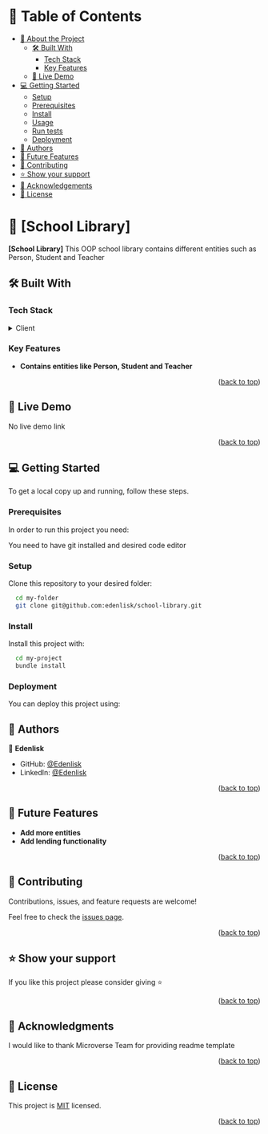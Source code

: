 # 📗 Table of Contents

- [📖 About the Project](#about-project)
    - [🛠 Built With](#built-with)
        - [Tech Stack](#tech-stack)
        - [Key Features](#key-features)
    - [🚀 Live Demo](#live-demo)
- [💻 Getting Started](#getting-started)
    - [Setup](#setup)
    - [Prerequisites](#prerequisites)
    - [Install](#install)
    - [Usage](#usage)
    - [Run tests](#run-tests)
    - [Deployment](#triangular_flag_on_post-deployment)
- [👥 Authors](#authors)
- [🔭 Future Features](#future-features)
- [🤝 Contributing](#contributing)
- [⭐️ Show your support](#support)
- [🙏 Acknowledgements](#acknowledgements)
- [📝 License](#license)


# 📖 [School Library] <a name="about-project"></a>


**[School Library]** This OOP school library contains different entities such as Person, Student and Teacher

## 🛠 Built With <a name="built-with"></a>

### Tech Stack <a name="tech-stack"></a>

<details>
  <summary>Client</summary>
  <ul>
    <li><a href="https://www.ruby-lang.org/en/">Ruby</a></li>
  </ul>
</details>


### Key Features <a name="key-features"></a>

- **Contains entities like Person, Student and Teacher**

<p align="right">(<a href="#readme-top">back to top</a>)</p>

## 🚀 Live Demo <a name="live-demo"></a>
No live demo link


<p align="right">(<a href="#readme-top">back to top</a>)</p>


## 💻 Getting Started <a name="getting-started"></a>


To get a local copy up and running, follow these steps.

### Prerequisites

In order to run this project you need:

You need to have git installed and desired code editor

### Setup

Clone this repository to your desired folder:


```sh
  cd my-folder
  git clone git@github.com:edenlisk/school-library.git
```

### Install

Install this project with:


```sh
  cd my-project
  bundle install
```

### Deployment

You can deploy this project using:



## 👥 Authors <a name="authors"></a>

👤 **Edenlisk**

- GitHub: [@Edenlisk](https://github.com/edenlisk)
- LinkedIn: [@Edenlisk](https://www.linkedin.com/in/nsanzimfura-enock-nkumbuyedeni/)


<p align="right">(<a href="#readme-top">back to top</a>)</p>


## 🔭 Future Features <a name="future-features"></a>

- **Add more entities**
- **Add lending functionality**

<p align="right">(<a href="#readme-top">back to top</a>)</p>


## 🤝 Contributing <a name="contributing"></a>

Contributions, issues, and feature requests are welcome!

Feel free to check the [issues page](https://github.com/edenlisk/book-store/issues).

<p align="right">(<a href="#readme-top">back to top</a>)</p>


## ⭐️ Show your support <a name="support"></a>


If you like this project please consider giving ⭐

<p align="right">(<a href="#readme-top">back to top</a>)</p>

## 🙏 Acknowledgments <a name="acknowledgements"></a>


I would like to thank Microverse Team for providing readme template

<p align="right">(<a href="#readme-top">back to top</a>)</p>

## 📝 License <a name="license"></a>

This project is [MIT](./LICENSE) licensed.

<p align="right">(<a href="#readme-top">back to top</a>)</p>